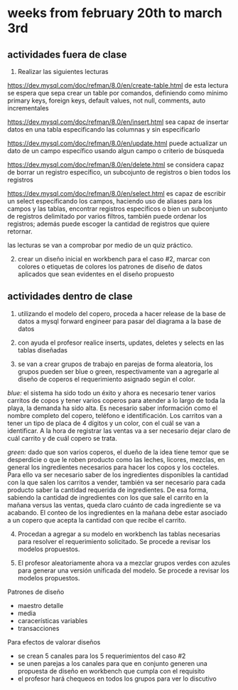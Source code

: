 # weeks from february 20th to march 3rd

## actividades fuera de clase

1. Realizar las siguientes lecturas

https://dev.mysql.com/doc/refman/8.0/en/create-table.html
de esta lectura se espera que sepa crear un table por comandos, definiendo como mínimo primary keys, foreign keys, default values, not null, comments, auto incrementales

https://dev.mysql.com/doc/refman/8.0/en/insert.html
sea capaz de insertar datos en una tabla especificando las columnas y sin especificarlo

https://dev.mysql.com/doc/refman/8.0/en/update.html
puede actualizar un dato de un campo específico usando algun campo o criterio de búsqueda

https://dev.mysql.com/doc/refman/8.0/en/delete.html
se considera capaz de borrar un registro específico, un subcojunto de registros o bien todos los registros

https://dev.mysql.com/doc/refman/8.0/en/select.html
es capaz de escribir un select especificando los campos, haciendo uso de aliases para los campos y las tablas, encontrar registros específicos o bien un subconjunto de registros delimitado por varios filtros, también puede ordenar los registros; además puede escoger la cantidad de registros que quiere retornar. 

las lecturas se van a comprobar por medio de un quiz práctico.

2. crear un diseño inicial en workbench para el caso #2, marcar con colores o etiquetas de colores los patrones de diseño de datos aplicados que sean evidentes en el diseño propuesto 


## actividades dentro de clase

1. utilizando el modelo del copero, proceda a hacer release de la base de datos a mysql
forward engineer para pasar del diagrama a la base de datos

2. con ayuda el profesor realice inserts, updates, deletes y selects en las tablas diseñadas

3. se van a crear grupos de trabajo en parejas de forma aleatoria, los grupos pueden ser blue o green, respectivamente van a agregarle al diseño de coperos el requerimiento asignado según el color.

_blue:_ el sistema ha sido todo un éxito y ahora es necesario tener varios carritos de copos y tener varios coperos para atender a lo largo de toda la playa, la demanda ha sido alta. Es necesario saber información como el nombre completo del copero, teléfono e identificación. Los carritos van a tener un tipo de placa de 4 dígitos y un color, con el cuál se van a identificar. A la hora de registrar las ventas va a ser necesario dejar claro de cuál carrito y de cuál copero se trata. 

_green:_ dado que son varios coperos, el dueño de la idea tiene temor que se desperdicie o que le roben producto como las leches, licores, mezclas, en general los ingredientes necesarios para hacer los copos y los cocteles. Para ello va ser necesario saber de los ingredientes disponibles la cantidad con la que salen los carritos a vender, también va ser necesario para cada producto saber la cantidad requerida de ingredientes. De esa forma, sabiendo la cantidad de ingredientes con los que sale el carrito en la mañana versus las ventas, queda claro cuánto de cada ingrediente se va acabando. El conteo de los ingredientes en la mañana debe estar asociado a un copero que acepta la cantidad con que recibe el carrito. 

4. Procedan a agregar a su modelo en workbench las tablas necesarias para resolver el requerimiento solicitado. Se procede a revisar los modelos propuestos. 

5. El profesor aleatoriamente ahora va a mezclar grupos verdes con azules para generar una versión unificada del modelo. Se procede a revisar los modelos propuestos. 

Patrones de diseño 
- maestro detalle
- media
- caracerísticas variables
- transacciones


Para efectos de valorar diseños

- se crean 5 canales para los 5 requerimientos del caso #2
- se unen parejas a los canales para que en conjunto generen una propuesta de diseño en workbench que cumpla con el requisito
- el profesor hará chequeos en todos los grupos para ver lo discutivo

